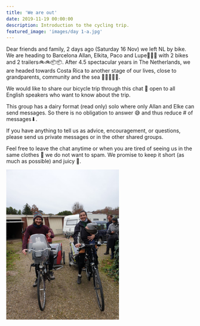 ```yaml
---
title: 'We are out'
date: 2019-11-19 00:00:00
description: Introduction to the cycling trip.
featured_image: 'images/day 1-a.jpg'
---
```



Dear friends and family, 2 days ago (Saturday 16 Nov) we left NL by bike. We are heading to Barcelona Allan, Elkita, Paco and Lupe👫👶🐶 with 2 bikes and 2 trailers🚲🚲📦📦. After 4.5 spectacular years in The Netherlands, we are headed towards Costa Rica to another stage of our lives, close to grandparents, community and the sea 👬👭👬🚶🌊.

We would like to share our bicycle trip through this chat 💬 open to all English speakers who want to know about the trip.

This group has a dairy format (read only) solo where only Allan and Elke can send messages. So there is no obligation to answer 😅 and thus reduce # of messages⬇.

If you have anything to tell us as advice, encouragement, or questions, please send us private messages or in the other shared groups.

Feel free to leave the chat anytime or when you are tired of seeing us in the same clothes 😬 we do not want to spam. We promise to keep it short (as much as possible) and juicy 🍊.

<img src="images/day 1-a.jpg" width="60%" height="60%">




